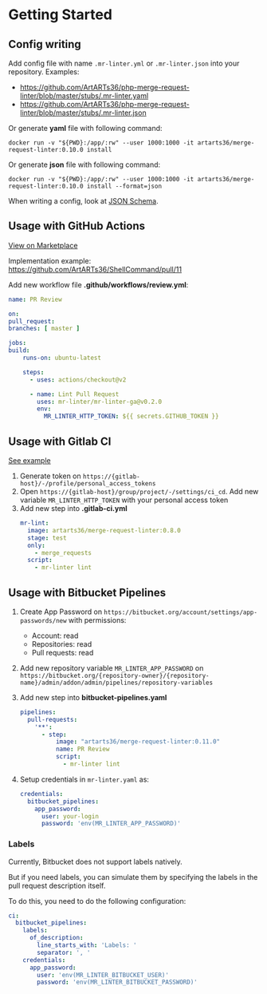 # Getting Started

## Config writing

Add config file with name `.mr-linter.yml` or `.mr-linter.json` into your repository.
Examples:
* https://github.com/ArtARTs36/php-merge-request-linter/blob/master/stubs/.mr-linter.yaml
* https://github.com/ArtARTs36/php-merge-request-linter/blob/master/stubs/.mr-linter.json

Or generate **yaml** file with following command:
```shell
docker run -v "${PWD}:/app/:rw" --user 1000:1000 -it artarts36/merge-request-linter:0.10.0 install
```

Or generate **json** file with following command:
```shell
docker run -v "${PWD}:/app/:rw" --user 1000:1000 -it artarts36/merge-request-linter:0.10.0 install --format=json
```

When writing a config, look at [JSON Schema](config-schema.md).

## Usage with GitHub Actions

[View on Marketplace](https://github.com/marketplace/actions/merge-request-linter)

Implementation example: https://github.com/ArtARTs36/ShellCommand/pull/11

Add new workflow file **.github/workflows/review.yml**:
```yml
name: PR Review

on:
pull_request:
branches: [ master ]

jobs:
build:
    runs-on: ubuntu-latest

    steps:
      - uses: actions/checkout@v2

      - name: Lint Pull Request
        uses: mr-linter/mr-linter-ga@v0.2.0
        env:
          MR_LINTER_HTTP_TOKEN: ${{ secrets.GITHUB_TOKEN }}
```

## Usage with Gitlab CI

[See example](https://gitlab.com/artem_ukrainsky/mr-linter-testing/)

1. Generate token on `https://{gitlab-host}/-/profile/personal_access_tokens`
2. Open `https://{gitlab-host}/group/project/-/settings/ci_cd`. Add new variable `MR_LINTER_HTTP_TOKEN` with your personal access token
3. Add new step into **.gitlab-ci.yml**
   ```yaml
   mr-lint:
     image: artarts36/merge-request-linter:0.8.0
     stage: test
     only:
       - merge_requests
     script:
       - mr-linter lint
   ```

## Usage with Bitbucket Pipelines

1. Create App Password on `https://bitbucket.org/account/settings/app-passwords/new` with permissions: 
   * Account: read
   * Repositories: read
   * Pull requests: read

2. Add new repository variable `MR_LINTER_APP_PASSWORD` on `https://bitbucket.org/{repository-owner}/{repository-name}/admin/addon/admin/pipelines/repository-variables`

3. Add new step into **bitbucket-pipelines.yaml**
   ```yaml
   pipelines:
     pull-requests:
       '**':
         - step:
             image: "artarts36/merge-request-linter:0.11.0"
             name: PR Review
             script:
               - mr-linter lint
   ```

4. Setup credentials in `mr-linter.yaml` as:
   ```yaml
   credentials:
     bitbucket_pipelines:
       app_password:
         user: your-login
         password: 'env(MR_LINTER_APP_PASSWORD)'
   ```

### Labels

Currently, Bitbucket does not support labels natively.

But if you need labels, you can simulate them by specifying the labels in the pull request description itself.

To do this, you need to do the following configuration:

```yaml
ci:
  bitbucket_pipelines:
    labels:
      of_description:
        line_starts_with: 'Labels: '
        separator: ', '
    credentials:
      app_password:
        user: 'env(MR_LINTER_BITBUCKET_USER)'
        password: 'env(MR_LINTER_BITBUCKET_PASSWORD)'
```
